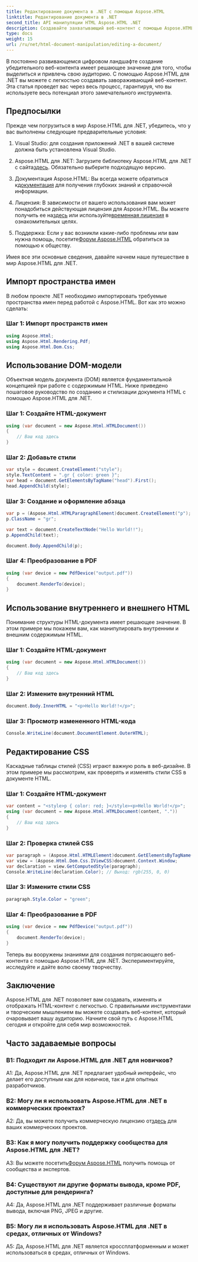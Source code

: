 ```yaml
---
title: Редактирование документа в .NET с помощью Aspose.HTML
linktitle: Редактирование документа в .NET
second_title: API манипуляции HTML Aspose.HTML .NET
description: Создавайте захватывающий веб-контент с помощью Aspose.HTML для .NET. Узнайте, как манипулировать HTML, CSS и многим другим.
type: docs
weight: 15
url: /ru/net/html-document-manipulation/editing-a-document/
---
```


В постоянно развивающемся цифровом ландшафте создание убедительного веб-контента имеет решающее значение для того, чтобы выделиться и привлечь свою аудиторию. С помощью Aspose.HTML для .NET вы можете с легкостью создавать завораживающий веб-контент. Эта статья проведет вас через весь процесс, гарантируя, что вы используете весь потенциал этого замечательного инструмента.

## Предпосылки

Прежде чем погрузиться в мир Aspose.HTML для .NET, убедитесь, что у вас выполнены следующие предварительные условия:

1. Visual Studio: для создания приложений .NET в вашей системе должна быть установлена Visual Studio.

2. Aspose.HTML для .NET: Загрузите библиотеку Aspose.HTML для .NET с сайта[здесь](https://releases.aspose.com/html/net/). Обязательно выберите подходящую версию.

3.  Документация Aspose.HTML: Вы всегда можете обратиться к[документация](https://reference.aspose.com/html/net/) для получения глубоких знаний и справочной информации.

4.  Лицензия: В зависимости от вашего использования вам может понадобиться действующая лицензия для Aspose.HTML. Вы можете получить ее на[здесь](https://purchase.aspose.com/buy) или используйте[временная лицензия](https://purchase.aspose.com/temporary-license/) в ознакомительных целях.

5.  Поддержка: Если у вас возникли какие-либо проблемы или вам нужна помощь, посетите[Форум Aspose.HTML](https://forum.aspose.com/) обратиться за помощью к обществу.

Имея все эти основные сведения, давайте начнем наше путешествие в мир Aspose.HTML для .NET.

## Импорт пространства имен

В любом проекте .NET необходимо импортировать требуемые пространства имен перед работой с Aspose.HTML. Вот как это можно сделать:

### Шаг 1: Импорт пространств имен

```csharp
using Aspose.Html;
using Aspose.Html.Rendering.Pdf;
using Aspose.Html.Dom.Css;
```

## Использование DOM-модели

Объектная модель документа (DOM) является фундаментальной концепцией при работе с содержимым HTML. Ниже приведено пошаговое руководство по созданию и стилизации документа HTML с помощью Aspose.HTML для .NET.

### Шаг 1: Создайте HTML-документ

```csharp
using (var document = new Aspose.Html.HTMLDocument())
{
    // Ваш код здесь
}
```

### Шаг 2: Добавьте стили

```csharp
var style = document.CreateElement("style");
style.TextContent = ".gr { color: green }";
var head = document.GetElementsByTagName("head").First();
head.AppendChild(style);
```

### Шаг 3: Создание и оформление абзаца

```csharp
var p = (Aspose.Html.HTMLParagraphElement)document.CreateElement("p");
p.ClassName = "gr";

var text = document.CreateTextNode("Hello World!!");
p.AppendChild(text);

document.Body.AppendChild(p);
```

### Шаг 4: Преобразование в PDF

```csharp
using (var device = new PdfDevice("output.pdf"))
{
    document.RenderTo(device);
}
```

## Использование внутреннего и внешнего HTML

Понимание структуры HTML-документа имеет решающее значение. В этом примере мы покажем вам, как манипулировать внутренним и внешним содержимым HTML.

### Шаг 1: Создайте HTML-документ

```csharp
using (var document = new Aspose.Html.HTMLDocument())
{
    // Ваш код здесь
}
```

### Шаг 2: Измените внутренний HTML

```csharp
document.Body.InnerHTML = "<p>Hello World!!</p>";
```

### Шаг 3: Просмотр измененного HTML-кода

```csharp
Console.WriteLine(document.DocumentElement.OuterHTML);
```

## Редактирование CSS

Каскадные таблицы стилей (CSS) играют важную роль в веб-дизайне. В этом примере мы рассмотрим, как проверять и изменять стили CSS в документе HTML.

### Шаг 1: Создайте HTML-документ

```csharp
var content = "<style>p { color: red; }</style><p>Hello World!</p>";
using (var document = new Aspose.Html.HTMLDocument(content, "."))
{
    // Ваш код здесь
}
```

### Шаг 2: Проверка стилей CSS

```csharp
var paragraph = (Aspose.Html.HTMLElement)document.GetElementsByTagName("p").First();
var view = (Aspose.Html.Dom.Css.IViewCSS)document.Context.Window;
var declaration = view.GetComputedStyle(paragraph);
Console.WriteLine(declaration.Color); // Выход: rgb(255, 0, 0)
```

### Шаг 3: Измените стили CSS

```csharp
paragraph.Style.Color = "green";
```

### Шаг 4: Преобразование в PDF

```csharp
using (var device = new PdfDevice("output.pdf"))
{
    document.RenderTo(device);
}
```

Теперь вы вооружены знаниями для создания потрясающего веб-контента с помощью Aspose.HTML для .NET. Экспериментируйте, исследуйте и дайте волю своему творчеству.

## Заключение

Aspose.HTML для .NET позволяет вам создавать, изменять и отображать HTML-контент с легкостью. С правильными инструментами и творческим мышлением вы можете создавать веб-контент, который очаровывает вашу аудиторию. Начните свой путь с Aspose.HTML сегодня и откройте для себя мир возможностей.

## Часто задаваемые вопросы

### В1: Подходит ли Aspose.HTML для .NET для новичков?

A1: Да, Aspose.HTML для .NET предлагает удобный интерфейс, что делает его доступным как для новичков, так и для опытных разработчиков.

### В2: Могу ли я использовать Aspose.HTML для .NET в коммерческих проектах?

 A2: Да, вы можете получить коммерческую лицензию от[здесь](https://purchase.aspose.com/buy) для ваших коммерческих проектов.

### В3: Как я могу получить поддержку сообщества для Aspose.HTML для .NET?

 A3: Вы можете посетить[Форум Aspose.HTML](https://forum.aspose.com/) получить помощь от сообщества и экспертов.

### В4: Существуют ли другие форматы вывода, кроме PDF, доступные для рендеринга?

A4: Да, Aspose.HTML для .NET поддерживает различные форматы вывода, включая PNG, JPEG и другие.

### В5: Могу ли я использовать Aspose.HTML для .NET в средах, отличных от Windows?

A5: Да, Aspose.HTML для .NET является кроссплатформенным и может использоваться в средах, отличных от Windows.